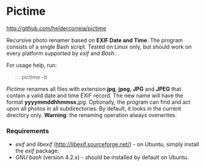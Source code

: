 Pictime
=======

http://github.com/heldercorreia/pictime

Recursive photo renamer based on **EXIF Date and Time**. The program consists of a
single Bash script. Tested on Linux only, but should work on every platform
supported by _exif_ and _Bash_.

For usage help, run:

> pictime -h

_Pictime_ renames all files with extension **jpg**, **jpeg**, **JPG** and **JPEG** that
contain a valid date and time EXIF record. The new name will have the format
**yyyymmddhhmmss**._jpg_. Optionally, the program can find and act upon all photos
in all subdirectories. By default, it looks in the current directory only. **Warning**: the renaming operation always overwrites.

### Requirements ###

 - _exif_ and _libexif_ (http://libexif.sourceforge.net/) - on Ubuntu, simply install the
 _exif_ package.
 - _GNU bash_ (version 4.2.x) - should be installed by default on Ubuntu.